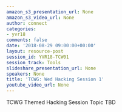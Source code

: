 ```yaml
---
amazon_s3_presentation_url: None
amazon_s3_video_url: None
author: connect
categories:
- yvr18
comments: false
date: '2018-08-29 09:00:00+00:00'
layout: resource-post
session_id: YVR18-TCW01
session_track: Tools
slideshare_presentation_url: None
speakers: None
title: 'TCWG: Wed Hacking Session 1'
youtube_video_url: None
---
```


TCWG Themed Hacking Session Topic TBD